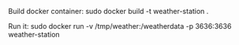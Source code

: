 Build docker container:
sudo docker build -t weather-station .

Run it:
sudo docker run -v /tmp/weather:/weatherdata -p 3636:3636 weather-station
